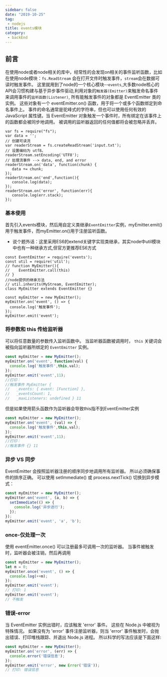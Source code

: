 ```yaml
---
sidebar: false
date: "2019-10-25"
tag: 
 - nodejs
title: events模块
category: 
 - backEnd
---
```


## 前言
在使用node或者node相关的库中，经常性的会发现on相关的事件监听函数，比如在使用node模块：`fs.ReadStream` 会在打开文件时触发事件，`stream`会在数据可读时触发事件。
这里就用到了node的一个核心模块--`events`,大多数node核心的API会习惯构建与基于异步事件驱动,利用对象的`触发器(Emitter)`来触发命名事件来调用事件的`监听函数(Listener)`,
所有能触发事件的对象都是 EventEmitter 类的实例。 这些对象有一个 eventEmitter.on() 函数，用于将一个或多个函数绑定到命名事件上。 事件的命名通常是驼峰式的字符串，但也可以使用任何有效的 JavaScript 属性键。当 EventEmitter 对象触发一个事件时，所有绑定在该事件上的函数都会被同步地调用。 被调用的监听器返回的任何值都将会被忽略并丢弃。
```JS
var fs = require("fs");
var data = '';
// 创建可读流
var readerStream = fs.createReadStream('input.txt');
// 设置编码为 utf8。
readerStream.setEncoding('UTF8');
// 处理流事件 --> data, end, and error
readerStream.on('data', function(chunk) {
   data += chunk;
});
readerStream.on('end',function(){
   console.log(data);
});
readerStream.on('error', function(err){
   console.log(err.stack);
});
```

### 基本使用
首先引入events模块，然后用自定义类继承`EventEmitter`实例，myEmitter.emit()用于触发事件，而myEmitter.on()用于注册监听函数。
- 说个题外话：这里采用ES6的extend关键字实现类继承，其实node中util模块中也有一种继承方式,但官方更推荐ES6方式
```JS
const EventEmitter = require('events');
const util = require('util');
// function MyEmitter(){
//    EventEmitter.call(this)
// }
//node提供的继承方法
// util.inherits(MyStream, EventEmitter);
class MyEmitter extends EventEmitter {}

const myEmitter = new MyEmitter();
myEmitter.on('event', () => {
  console.log('触发事件');
});
myEmitter.emit('event');
```

### 将参数和 this 传给监听器
可以将任意数量的参数传入监听函数中。 当监听器函数被调用时， `this` 关键词会被指向监听器所绑定的 `EventEmitter` 实例。
```js
const myEmitter = new MyEmitter();
myEmitter.on('event', function(val) {
  console.log('触发事件',this,val);
});
myEmitter.emit('event',11);
//打印： 
//触发事件 MyEmitter {
//   _events: { event: [Function] },
//   _eventsCount: 1,
//   _maxListeners: undefined } 11
```
但是如果使用箭头函数作为监听器会导致this指不到EventEmitter实例
```js
const myEmitter = new MyEmitter();
myEmitter.on('event', (val) => {
  console.log('触发事件',this,val);
});
myEmitter.emit('event',11); 
//打印：
//触发事件 {} 11
```

### 异步 VS 同步
EventEmitter 会按照监听器注册的顺序同步地调用所有监听器。 所以必须确保事件的排序正确。 可以使用 setImmediate() 或 process.nextTick() 切换到异步模式：

```js
const myEmitter = new MyEmitter();
myEmitter.on('event', (a, b) => {
  setImmediate(() => {
    console.log('异步进行');
  });
});
myEmitter.emit('event', 'a', 'b');
```
### once-仅处理一次
使用 eventEmitter.once() 可以注册最多可调用一次的监听器。 当事件被触发时，监听器会被注销，然后再调用
```js
const myEmitter = new MyEmitter();
let m = 0;
myEmitter.once('event', () => {
  console.log(++m);
});
myEmitter.emit('event');
// 打印: 1
myEmitter.emit('event');
// 不触发
```


### 错误-error
当 EventEmitter 实例出错时，应该触发 'error' 事件。 这些在 Node.js 中被视为特殊情况。
如果没有为 'error' 事件注册监听器，则当 'error' 事件触发时，会抛出错误、打印堆栈跟踪、并退出 Node.js 进程。
所以科学的写法应该是下面这样:

```js
const myEmitter = new MyEmitter();
myEmitter.on('error', (err) => {
  console.error('错误信息');
});
myEmitter.emit('error', new Error('错误'));
// 打印: 错误信息
```
